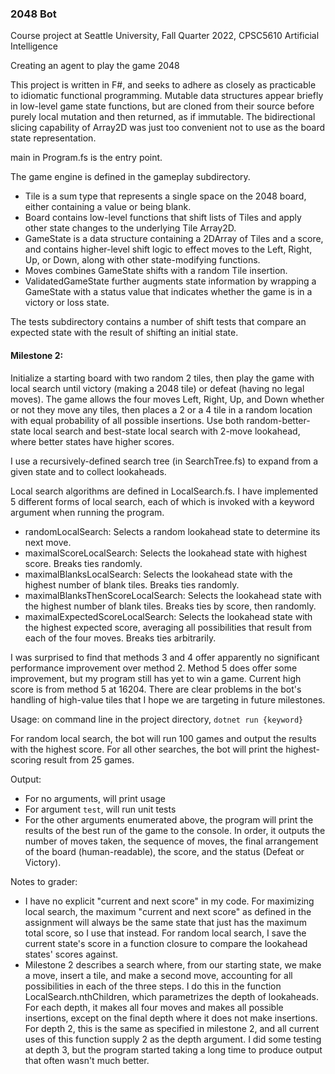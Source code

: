 ### 2048 Bot

Course project at Seattle University, Fall Quarter 2022, CPSC5610 Artificial Intelligence

Creating an agent to play the game 2048

This project is written in F#, and seeks to adhere as closely as practicable to idiomatic functional programming.
Mutable data structures appear briefly in low-level game state functions, but are cloned from their source before purely local mutation and then returned, as if immutable.
The bidirectional slicing capability of Array2D was just too convenient not to use as the board state representation.

main in Program.fs is the entry point.

The game engine is defined in the gameplay subdirectory.
- Tile is a sum type that represents a single space on the 2048 board, either containing a value or being blank.
- Board contains low-level functions that shift lists of Tiles and apply other state changes to the underlying Tile Array2D.
- GameState is a data structure containing a 2DArray of Tiles and a score, and contains higher-level shift logic to effect moves to the Left, Right, Up, or Down, along with other state-modifying functions.
- Moves combines GameState shifts with a random Tile insertion.
- ValidatedGameState further augments state information by wrapping a GameState with a status value that indicates whether the game is in a victory or loss state.

The tests subdirectory contains a number of shift tests that compare an expected state with the result of shifting an initial state.

#### Milestone 2: 
Initialize a starting board with two random 2 tiles, then play the game with local search until victory (making a 2048 tile) or defeat (having no legal moves).
The game allows the four moves Left, Right, Up, and Down whether or not they move any tiles, then places a 2 or a 4 tile in a random location with equal probability of all possible insertions.
Use both random-better-state local search and best-state local search with 2-move lookahead, where better states have higher scores.

I use a recursively-defined search tree (in SearchTree.fs) to expand from a given state and to collect lookaheads.

Local search algorithms are defined in LocalSearch.fs.
I have implemented 5 different forms of local search, each of which is invoked with a keyword argument when running the program.
- randomLocalSearch: Selects a random lookahead state to determine its next move.
- maximalScoreLocalSearch: Selects the lookahead state with highest score. Breaks ties randomly.
- maximalBlanksLocalSearch: Selects the lookahead state with the highest number of blank tiles. Breaks ties randomly.
- maximalBlanksThenScoreLocalSearch: Selects the lookahead state with the highest number of blank tiles. Breaks ties by score, then randomly.
- maximalExpectedScoreLocalSearch: Selects the lookahead state with the highest expected score, averaging all possibilities that result from each of the four moves. Breaks ties arbitrarily.

I was surprised to find that methods 3 and 4 offer apparently no significant performance improvement over method 2.
Method 5 does offer some improvement, but my program still has yet to win a game. Current high score is from method 5 at 16204.
There are clear problems in the bot's handling of high-value tiles that I hope we are targeting in future milestones.

Usage: on command line in the project directory, `dotnet run {keyword}`

For random local search, the bot will run 100 games and output the results with the highest score.
For all other searches, the bot will print the highest-scoring result from 25 games.

Output:
- For no arguments, will print usage
- For argument `test`, will run unit tests
- For the other arguments enumerated above, the program will print the results of the best run of the game to the console. In order, it outputs the number of moves taken, the sequence of moves, the final arrangement of the board (human-readable), the score, and the status (Defeat or Victory).

Notes to grader:
- I have no explicit "current and next score" in my code. For maximizing local search, the maximum "current and next score" as defined in the assignment will always be the same state that just has the maximum total score, so I use that instead. For random local search, I save the current state's score in a function closure to compare the lookahead states' scores against.
- Milestone 2 describes a search where, from our starting state, we make a move, insert a tile, and make a second move, accounting for all possibilities in each of the three steps. I do this in the function LocalSearch.nthChildren, which parametrizes the depth of lookaheads. For each depth, it makes all four moves and makes all possible insertions, except on the final depth where it does not make insertions. For depth 2, this is the same as specified in milestone 2, and all current uses of this function supply 2 as the depth argument. I did some testing at depth 3, but the program started taking a long time to produce output that often wasn't much better.

